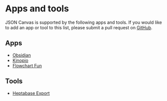 # Apps and tools

JSON Canvas is supported by the following apps and tools. If you would like to add an app or tool to this list, please submit a pull request on [GitHub](https://github.com/obsidianmd/jsoncanvas).

## Apps

- [Obsidian](https://obsidian.md/)
- [Kinopio](https://kinopio.club/)
- [Flowchart Fun](https://flowchart.fun/)

## Tools

- [Heptabase Export](https://github.com/link-ding/Heptabase-Export)
